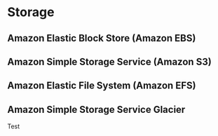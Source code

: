 # Storage

## Amazon Elastic Block Store (Amazon EBS)

## Amazon Simple Storage Service (Amazon S3)

## Amazon Elastic File System (Amazon EFS)

## Amazon Simple Storage Service Glacier

Test